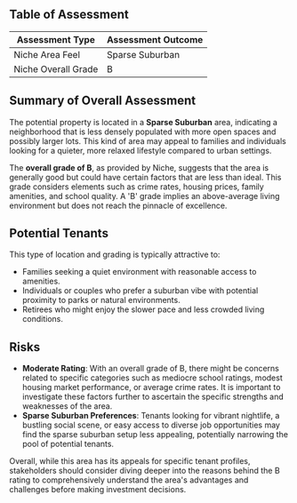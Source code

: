 ## Table of Assessment

| Assessment Type      | Assessment Outcome    |
|----------------------|-----------------------|
| Niche Area Feel      | Sparse Suburban       |
| Niche Overall Grade  | B                     |

## Summary of Overall Assessment

The potential property is located in a **Sparse Suburban** area, indicating a neighborhood that is less densely populated with more open spaces and possibly larger lots. This kind of area may appeal to families and individuals looking for a quieter, more relaxed lifestyle compared to urban settings.

The **overall grade of B**, as provided by Niche, suggests that the area is generally good but could have certain factors that are less than ideal. This grade considers elements such as crime rates, housing prices, family amenities, and school quality. A 'B' grade implies an above-average living environment but does not reach the pinnacle of excellence.

## Potential Tenants

This type of location and grading is typically attractive to:

- Families seeking a quiet environment with reasonable access to amenities.
- Individuals or couples who prefer a suburban vibe with potential proximity to parks or natural environments.
- Retirees who might enjoy the slower pace and less crowded living conditions.

## Risks

- **Moderate Rating**: With an overall grade of B, there might be concerns related to specific categories such as mediocre school ratings, modest housing market performance, or average crime rates. It is important to investigate these factors further to ascertain the specific strengths and weaknesses of the area.
- **Sparse Suburban Preferences**: Tenants looking for vibrant nightlife, a bustling social scene, or easy access to diverse job opportunities may find the sparse suburban setup less appealing, potentially narrowing the pool of potential tenants.

Overall, while this area has its appeals for specific tenant profiles, stakeholders should consider diving deeper into the reasons behind the B rating to comprehensively understand the area's advantages and challenges before making investment decisions.